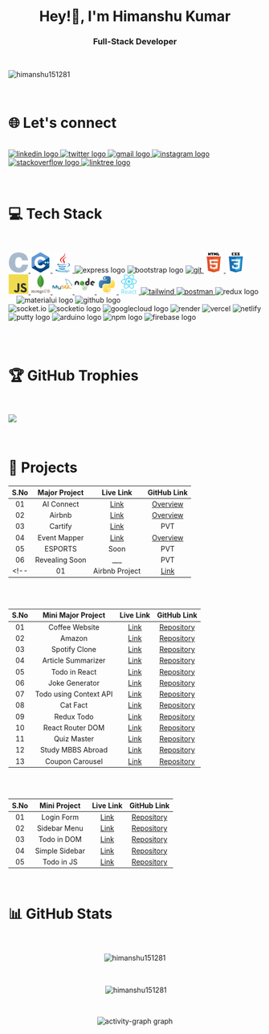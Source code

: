 <h1 align="center">Hey!👋, I'm Himanshu Kumar</h1>
<h3 align="center">Full-Stack Developer</h3>

<br />

<p align="left">
  <img
    src="https://komarev.com/ghpvc/?username=himanshu151281&label=Profile%20views&color=0e75b6&style=flat"
    alt="himanshu151281"
  />
</p>
<br />

# 🌐 Let's connect
<br />
<div align="left">
  <a href="https://www.linkedin.com/in/himanshu-kumar151281" target="_blank">
    <img
      src="https://raw.githubusercontent.com/maurodesouza/profile-readme-generator/master/src/assets/icons/social/linkedin/default.svg"
      width="52"
      height="40"
      alt="linkedin logo"
    />
  </a>
  <a href="https://x.com/x_himanshukumar">
  <img 
    src="https://raw.githubusercontent.com/maurodesouza/profile-readme-generator/master/src/assets/icons/social/twitter/default.svg" 
    width="52" 
    height="40" 
    alt="twitter logo"  />
  </a>
  <a href="mailto:himanshu151281@gmail.com" target="_blank">
    <img
      src="https://raw.githubusercontent.com/maurodesouza/profile-readme-generator/master/src/assets/icons/social/gmail/default.svg"
      width="52"
      height="40"
      alt="gmail logo"
    />
  </a>
    <a href="https://www.instagram.com/ig_himanshukumar/" target="_blank">
    <img 
      src="https://raw.githubusercontent.com/maurodesouza/profile-readme-generator/master/src/assets/icons/social/instagram/default.svg" 
      width="52" 
      height="40" 
      alt="instagram logo"  
      />
  </a>
  <a href="https://stackoverflow.com/users/27981531/himanshu-kumar" target="_blank">
      <img src="https://raw.githubusercontent.com/maurodesouza/profile-readme-generator/master/src/assets/icons/social/stackoverflow/default.svg" width="52" height="40" alt="stackoverflow logo"  />
  </a>
  <a href="https://linktr.ee/Himanshu_Kumar_Singh">
    <img src="https://raw.githubusercontent.com/maurodesouza/profile-readme-generator/master/src/assets/icons/social/linktree/default.svg" width="52" height="40" alt="linktree logo"  />
  </a>
</div>

<br />
<br />

# 💻 Tech Stack

<br />

<p align="left">
  <a href="https://www.cprogramming.com/" target="_blank" rel="noreferrer">
    <img
      src="https://raw.githubusercontent.com/devicons/devicon/master/icons/c/c-original.svg"
      alt="c"
      width="40"
      height="40"
    />
  </a>
  <a href="https://www.w3schools.com/cpp/" target="_blank" rel="noreferrer">
    <img
      src="https://raw.githubusercontent.com/devicons/devicon/master/icons/cplusplus/cplusplus-original.svg"
      alt="cplusplus"
      width="40"
      height="40"
    />
  </a>
  <a href="https://www.java.com" target="_blank" rel="noreferrer">
    <img
      src="https://raw.githubusercontent.com/devicons/devicon/master/icons/java/java-original.svg"
      alt="java"
      width="40"
      height="40"
    />
  </a>
  <a>
    <img
      src="https://cdn.jsdelivr.net/gh/devicons/devicon/icons/express/express-original.svg"
      height="40"
      alt="express logo"
    />
  </a>
  <a>
    <img
      src="https://cdn.jsdelivr.net/gh/devicons/devicon/icons/bootstrap/bootstrap-original.svg"
      height="40"
      alt="bootstrap logo"
    />
  </a>
  <a href="https://git-scm.com/" target="_blank" rel="noreferrer">
    <img
      src="https://www.vectorlogo.zone/logos/git-scm/git-scm-icon.svg"
      alt="git"
      width="40"
      height="40"
    />
  </a>
  <a href="https://www.w3.org/html/" target="_blank" rel="noreferrer">
    <img
      src="https://raw.githubusercontent.com/devicons/devicon/master/icons/html5/html5-original-wordmark.svg"
      alt="html5"
      width="40"
      height="40"
    />
  </a>
  <a href="https://www.w3schools.com/css/" target="_blank" rel="noreferrer">
    <img
      src="https://raw.githubusercontent.com/devicons/devicon/master/icons/css3/css3-original-wordmark.svg"
      alt="css3"
      width="40"
      height="40"
    />
  </a>
  <a
    href="https://developer.mozilla.org/en-US/docs/Web/JavaScript"
    target="_blank"
    rel="noreferrer"
  >
    <img
      src="https://raw.githubusercontent.com/devicons/devicon/master/icons/javascript/javascript-original.svg"
      alt="javascript"
      width="40"
      height="40"
    />
  </a>
  <a href="https://www.mongodb.com/" target="_blank" rel="noreferrer">
    <img
      src="https://raw.githubusercontent.com/devicons/devicon/master/icons/mongodb/mongodb-original-wordmark.svg"
      alt="mongodb"
      width="40"
      height="40"
    />
  </a>
  <a href="https://www.mysql.com/" target="_blank" rel="noreferrer">
    <img
      src="https://raw.githubusercontent.com/devicons/devicon/master/icons/mysql/mysql-original-wordmark.svg"
      alt="mysql"
      width="40"
      height="40"
    />
  </a>
  <a href="https://nodejs.org" target="_blank" rel="noreferrer">
    <img
      src="https://raw.githubusercontent.com/devicons/devicon/master/icons/nodejs/nodejs-original-wordmark.svg"
      alt="nodejs"
      width="40"
      height="40"
    />
  </a>
  <a href="https://www.python.org" target="_blank" rel="noreferrer">
    <img
      src="https://raw.githubusercontent.com/devicons/devicon/master/icons/python/python-original.svg"
      alt="python"
      width="40"
      height="40"
    />
  </a>
  <a href="https://reactjs.org/" target="_blank" rel="noreferrer">
    <img
      src="https://raw.githubusercontent.com/devicons/devicon/master/icons/react/react-original-wordmark.svg"
      alt="react"
      width="40"
      height="40"
    />
  </a>
  <a href="https://tailwindcss.com/" target="_blank" rel="noreferrer">
    <img
      src="https://www.vectorlogo.zone/logos/tailwindcss/tailwindcss-icon.svg"
      alt="tailwind"
      width="40"
      height="40"
    />
  </a>
  <a href="https://postman.com" target="_blank" rel="noreferrer">
    <img
      src="https://www.vectorlogo.zone/logos/getpostman/getpostman-icon.svg"
      alt="postman"
      width="40"
      height="40"
    />
  </a>
  <a>
    <img
      src="https://cdn.jsdelivr.net/gh/devicons/devicon/icons/redux/redux-original.svg"
      height="40"
      alt="redux logo" />
    <img width="12"
  /></a>
  <a>
    <img
      src="https://cdn.jsdelivr.net/gh/devicons/devicon/icons/materialui/materialui-original.svg"
      height="40"
      alt="materialui logo"
  /></a>
  <a>
    <img
      src="https://cdn.jsdelivr.net/gh/devicons/devicon/icons/github/github-original.svg"
      height="40"
      alt="github logo" />
    <img width="12"
  /></a>
  <br>
  <a>
    <img
      src="https://img.shields.io/badge/Socket.io-black?style=for-the-badge&logo=socket.io&badgeColor=010101"
      alt="socket.io"
  /></a>
  <a>
    <img
      src="https://cdn.jsdelivr.net/gh/devicons/devicon/icons/socketio/socketio-original.svg"
      height="40"
      alt="socketio logo"
  /></a>
  <a>
   <img 
     src="https://cdn.jsdelivr.net/gh/devicons/devicon/icons/googlecloud/googlecloud-original.svg" 
     height="40" 
     alt="googlecloud logo"  /> 
  </a>
  <a>
    <img
    src="https://img.shields.io/badge/Render-%46E3B7.svg?style=for-the-badge&logo=render&logoColor=white"
      alt="render"
      />
  </a>
  <a>
    <img
      src="https://img.shields.io/badge/vercel-%23000000.svg?style=for-the-badge&logo=vercel&logoColor=white"
      alt="vercel"
      />
  </a>
  <a>
    <img
      src="https://img.shields.io/badge/netlify-%23000000.svg?style=for-the-badge&logo=netlify&logoColor=#00C7B7"
      alt="netlify"
      />
  </a>
  <a>
      <img src="https://cdn.jsdelivr.net/gh/devicons/devicon/icons/putty/putty-original.svg" height="40" alt="putty logo"  />
  </a>
  <a>
      <img src="https://cdn.jsdelivr.net/gh/devicons/devicon/icons/arduino/arduino-original.svg" height="40" alt="arduino logo"  />
  </a>
  <a>
      <img src="https://cdn.jsdelivr.net/gh/devicons/devicon/icons/npm/npm-original-wordmark.svg" height="40" alt="npm logo"  />
  </a>
  <a>
    <img src="https://cdn.jsdelivr.net/gh/devicons/devicon/icons/firebase/firebase-plain.svg" height="40" alt="firebase logo"  />
  </a>
</p>

<br />
<br />

<h1>🏆 GitHub Trophies</h1>
<br />

![](https://github-profile-trophy.vercel.app/?username=Himanshu151281&theme=radical&no-frame=true&no-bg=false&margin-w=4)

<br />

# 🤖 Projects

<div align="center">
  
| 	S.No	   | 	Major Project	  | 	Live Link	   |   GitHub Link  |
| 	:-----:	 | 	:------------:  | 	:---------:  | 	:----------:  |
| 	01	     | 	AI Connect	    | 	<a href="https://ai-connect-by-himanshu-singh.vercel.app/">Link</a>	       | <a href="https://github.com/Himanshu151281/AI-Connect">Overview</a>   |
| 	02	     |  Airbnb          | 	<a href="https://wanderlust-hk.vercel.app/listings">Link</a>	             | <a href="https://github.com/Himanshu151281/Wanderlust_">Overview</a>  |
| 	03       | 	Cartify       	| 	<a href="https://ntan-v-1.onrender.com">Link</a>                           |     PVT                                                               |
| 	04       | 	Event Mapper   	| 	<a href="https://event-mapper.vercel.app/listings">Link</a>                | <a href="https://github.com/Himanshu151281/Event-Mapper_">Overview</a>|
| 	05	     | 	ESPORTS     	  | 	<a>Soon</a>	                                                               |  	 PVT       	                                                       |
| 	06	     | 	Revealing Soon	| 	<a>___</a>	                                                               |  	 PVT       	                                                       |
<!-- | 	01	     |  Airbnb Project	| 	<a href="https://wanderlust-xlp1.onrender.com/listings">Link</a>	 |	PVT  | -->

<br></br>

| 	S.No	   | 	Mini Major Project	| 	Live Link	   |   GitHub Link  |
| 	:-----:	 | 	:------------:      | 	:---------:  | 	:----------:  |
| 	01	     | 	Coffee Website      | 	<a href="https://himanshu151281.github.io/Coffee_Website/">Link</a>	    |	<a href="https://github.com/Himanshu151281/Coffee_Website">Repository</a>    |
| 	02	     | 	Amazon        	    | 	<a href="https://himanshu151281.github.io/Amazon/">Link</a>	            |	<a href="https://github.com/Himanshu151281/Amazon">Repository</a>            |
| 	03       | 	Spotify Clone 	    | 	<a href="https://himanshu151281.github.io/Spotify/">Link</a>            |	<a href="https://github.com/Himanshu151281/Spotify">Repository</a>           |
| 	04       | 	Article Summarizer  | 	<a href="https://article-summarizer-by-hk.netlify.app/">Link</a>        |	<a href="https://github.com/Himanshu151281/Article_Summarizer">Repository</a>|
| 	05	     | 	Todo in React	      | 	<a href="https://todo-r.netlify.app/">Link</a>	                        |	<a href="https://github.com/Himanshu151281/Todo-in-React">Repository</a>     |
| 	06	     | 	Joke Generator	    | 	<a href="https://jokes-generator-by-hk.netlify.app/">Link</a>	          |	<a href="https://github.com/Himanshu151281/Joke-generator">Repository</a>    |
| 	07	     |Todo using Context API| 	<a href="https://todo-in-context-api-by-hk.netlify.app/">Link</a>       | <a href="https://github.com/Himanshu151281/Context-API">Repository</a>       |
| 	08	     | 	Cat Fact      	    | 	<a href="https://cat-facts-by-hk.netlify.app/">Link</a>	                |	<a href="https://github.com/Himanshu151281/Random-cat-fact">Repository</a>   |
| 	09	     | 	Redux Todo    	    | 	<a href="https://redux-todo-by-hk.netlify.app/">Link</a>	              | <a href="https://github.com/Himanshu151281/Redux_Todo">Repository</a>        |
| 	10	     | 	React Router DOM    |<a href="https://react-router-dom-by-himanshu.netlify.app/">Link</a>|<a href="https://github.com/Himanshu151281/Client-side-routing-using-React-Router-Dom">Repository</a> |
| 	11	     | 	Quiz Master   	    | 	<a href="https://quizmaster-by-himanshu.netlify.app/">Link</a>          | <a href="https://github.com/Himanshu151281/Quiz-Master">Repository</a>       |
| 	12	     | 	Study MBBS Abroad   | 	<a href="https://sma-by-himanshu-kumar.netlify.app/">Link</a>          | <a href="https://github.com/Himanshu151281/Study-MBBS-Abroad">Repository</a>  |
| 	13	     | 	Coupon Carousel     | 	<a href="https://rrcd-by-himanshu-kumar.netlify.app/">Link</a>          | <a href="https://github.com/Himanshu151281/Round-Robin-Coupon-Distribution">Repository</a>  |

<br></br>

| 	S.No	   | 	Mini Project	  | 	Live Link	   |   GitHub Link  |
| 	:-----:	 | 	:------------:  | 	:---------:  | 	 :---------:  |
| 	01	     | 	Login Form    	| 	<a href="https://himanshu151281.github.io/Login_Form/">Link</a>	        |	<a href="https://github.com/Himanshu151281/Login_Form">Repository</a>     |
| 	02	     | 	Sidebar Menu  	| 	<a href="https://himanshu151281.github.io/Sidebar_menu/">Link</a>	      |	<a href="https://github.com/Himanshu151281/Sidebar_menu">Repository</a>   |
| 	03	     | 	Todo in DOM    	| 	<a href="https://himanshu151281.github.io/Todo-in-DOM/">Link</a>	      | <a href="https://github.com/Himanshu151281/Todo-in-DOM">Repository</a>    |
| 	04	     | 	Simple Sidebar	| 	<a href="https://himanshu151281.github.io/Simple-Sidebar/">Link</a>	    | <a href="https://github.com/Himanshu151281/Simple-Sidebar">Repository</a> |
| 	05	     | 	Todo in JS    	| 	<a href="https://himanshu151281.github.io/Todo-in-JS/">Link</a>	        | <a href="https://github.com/Himanshu151281/Todo-in-JS">Repository</a>     |


</div>

<br/>

# 📊 GitHub Stats
<br />

<p align="center">
  <img
    align="center"
    src="https://github-readme-streak-stats.herokuapp.com/?user=himanshu151281&"
    alt="himanshu151281"
  />
</p>

<br />
<!--
<p align="center">
  <img
    align="center"
    src="https://github-readme-stats.vercel.app/api/top-langs?username=himanshu151281&show_icons=true&locale=en&layout=compact"
    alt="himanshu151281"
  />
</p>

<br />
-->

<p align="center">
  &nbsp;<img
    align="center"
    src="https://github-readme-stats.vercel.app/api?username=himanshu151281&show_icons=true&locale=en"
    alt="himanshu151281"
  />
</p>

<br/>

<p align="center">
    <img src="https://github-readme-activity-graph.vercel.app/graph?username=Himanshu151281&radius=16&theme=arctic&area=true&order=5&hide_border=true&hide_title=true" height="300" alt="activity-graph graph"  />
</p>

<br />


<!-- Himanshu Kumar-->
